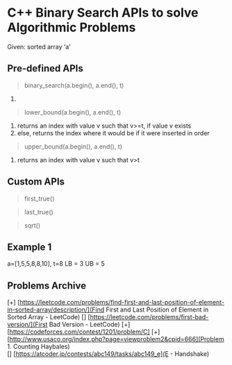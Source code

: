 # C++ Binary Search APIs to solve Algorithmic Problems

Given: sorted array ‘a’

## Pre-defined APIs

> binary_search(a.begin(), a.end(), t)
1. 

> lower_bound(a.begin(), a.end(), t)
1. returns an index with value v such that v>=t, if value v exists
2. else, returns the index where it would be if it were inserted in order

> upper_bound(a.begin(), a.end(), t) 
1. returns an index with value v such that v>t

## Custom APIs

> first_true()

> last_true()

> sqrt()

## Example 1
a=[1,5,5,8,8,10], t=8
LB = 3
UB = 5

## Problems Archive
[+] [https://leetcode.com/problems/find-first-and-last-position-of-element-in-sorted-array/description/](Find First and Last Position of Element in Sorted Array - LeetCode)
[] [https://leetcode.com/problems/first-bad-version/](First Bad Version - LeetCode)
[+] [https://codeforces.com/contest/1201/problem/C]
[+] [http://www.usaco.org/index.php?page=viewproblem2&cpid=666](Problem 1. Counting Haybales)	
[] [https://atcoder.jp/contests/abc149/tasks/abc149_e](E - Handshake)	



